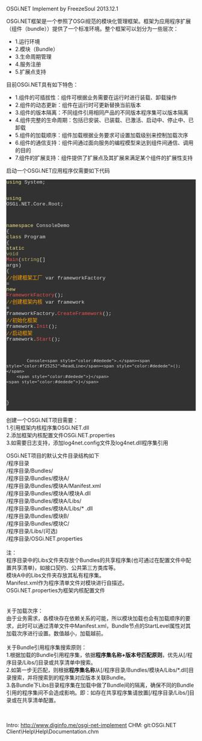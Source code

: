 OSGi.NET Implement by FreezeSoul 2013.12.1

</h3>
OSGi.NET框架是一个参照了OSGi规范的模块化管理框架。框架为应用程序扩展（组件（bundle））提供了一个标准环境。整个框架可以划分为一些层次：
<ul>
<li>1.运行环境</li>
<li>2.模块（Bundle）</li>
<li>3.生命周期管理</li>
<li>4.服务注册</li>
<li>5.扩展点支持</li>
</ul>
目前OSGi.NET具有如下特色：
<ul>
<li>1.组件的可插拔性：组件可根据业务需要在运行时进行装载、卸载操作</li>
<li>2.组件的动态更新：组件在运行时可更新替换当前版本</li>
<li>3.组件的版本隔离：不同组件引用相同产品的不同版本程序集可以版本隔离</li>
<li>4.组件完整的生命周期：包括已安装、已装载、已激活、启动中、停止中、已卸载</li>
<li>5.组件的加载顺序：组件加载根据业务要求可设置加载级别来控制加载次序</li>
<li>6.组件的通信支持：组件间通过面向服务的编程模型来达到组件间通信、调用的目的</li>
<li>7.组件的扩展支持：组件提供了扩展点及其扩展来满足某个组件的扩展性支持</li>
</ul>
启动一个OSGi.NET应用程序仅需要如下代码
<p style="background-color:#323232">
<pre style="color:#dedede; background-color:#323232; font-size:10pt; font-family:'Courier New';"><span style="color:#f0e68c">using</span> System<span style="color:#dedede">;</span>

<span style="color:#f0e68c">using</span> OSGi<span style="color:#dedede">.</span>NET<span style="color:#dedede">.</span>Core<span style="color:#dedede">.</span>Root<span style="color:#dedede">;</span>

<span style="color:#f0e68c">namespace</span> ConsoleDemo
<span style="color:#dedede">{</span>
    <span style="color:#f0e68c">class</span> Program
    <span style="color:#dedede">{</span>
        <span style="color:#f0e68c">static</span> <span style="color:#bdb66b">void</span> <span style="color:#f25252">Main</span><span style="color:#dedede">(</span><span style="color:#bdb66b">string</span><span style="color:#dedede">[]</span> args<span style="color:#dedede">)</span>
        <span style="color:#dedede">{</span>
            <span style="color:#ffa500">//创建框架工厂</span>
            var frameworkFactory <span style="color:#dedede">=</span> <span style="color:#f0e68c">new</span> <span style="color:#f25252">FrameworkFactory</span><span style="color:#dedede">();</span>
            <span style="color:#ffa500">//创建框架内核</span>
            var framework <span style="color:#dedede">=</span> frameworkFactory<span style="color:#dedede">.</span><span style="color:#f25252">CreateFramework</span><span style="color:#dedede">();</span>
            <span style="color:#ffa500">//初始化框架</span>
            framework<span style="color:#dedede">.</span><span style="color:#f25252">Init</span><span style="color:#dedede">();</span>
            <span style="color:#ffa500">//启动框架</span>
            framework<span style="color:#dedede">.</span><span style="color:#f25252">Start</span><span style="color:#dedede">();</span>

            Console<span style="color:#dedede">.</span><span style="color:#f25252">ReadLine</span><span style="color:#dedede">();</span>
        <span style="color:#dedede">}</span>
    <span style="color:#dedede">}</span>
<span style="color:#dedede">}</span>
</pre>
</p>

<p>
创建一个OSGi.NET项目需要：<br/>
1.引用框架内核程序集OSGi.NET.dll<br/>
2.添加框架内核配置文件OSGi.NET.properties<br/>
3.如需要日志支持，添加log4net.config文件及log4net.dll程序集引用<br/>
</p>

OSGi.NET项目的默认文件目录结构如下<br/>
/程序目录<br/>
/程序目录/Bundles/<br/>
/程序目录/Bundles/模块A/<br/>
/程序目录/Bundles/模块A/Manifest.xml<br/>
/程序目录/Bundles/模块A/模块A.dll<br/>
/程序目录/Bundles/模块A/Libs/<br/>
/程序目录/Bundles/模块A/Libs/* .dll<br/>
/程序目录/Bundles/模块B/<br/>
/程序目录/Bundles/模块C/<br/>
/程序目录/Libs/(可选)<br/>
/程序目录/OSGi.NET.properties<br/>
<br/>
注：<br/>
程序目录中的Libs文件夹存放个Bundles的共享程序集(也可通过在配置文件中配置共享清单)，如接口契约、公共第三方类库等。<br/>
模块A中的Libs文件夹存放其私有程序集。<br/>
Manifest.xml作为程序清单文件对模块进行自描述。<br/>
OSGi.NET.properties为框架内核配置文件<br/>
<br/><br/>
关于加载次序：<br/>
由于业务需求，各模块存在依赖关系的可能，所以模块加载也会有加载顺序的要求，此时可以通过清单文件中Manifest.xml，Bundle节点的StartLevel属性对其加载次序进行设置。数值越小，加载越前。
<br/><br/>
关于Bundle引用程序集搜索原则：<br/>
1.根据加载的Bundle引用程序集，依据<b>程序集名称+版本号匹配原则</b>，优先从[/程序目录/Libs/]目录或共享清单中搜索。<br/>
2.如第一步无匹配，则根据<b>程序集名称</b>从[/程序目录/Bundles/模块A/Libs/*.dll]目录搜索，并将搜索到的程序集对应版本关联Bundle。<br/>
3.各Bundle下Libs目录程序集在加载中做了Bundle间的隔离，确保不同的Bundle引用的程序集间不会造成影响。即：如存在共享程序集请放置[/程序目录/Libs/]目录或在共享清单配置。<br/>
<br/><br/>

Intro: http://www.diginfo.me/osgi-net-implement 
CHM: git:OSGi.NET Client\Help\Help\Documentation.chm
